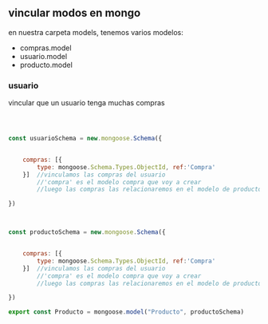 

## vincular modos en mongo 

en nuestra carpeta models, tenemos varios modelos:

- compras.model 
- usuario.model 
- producto.model 


### usuario 

vincular que un usuario tenga muchas compras 

```js



const usuarioSchema = new.mongoose.Schema({


    compras: [{
        type: mongoose.Schema.Types.ObjectId, ref:'Compra'
    }]  //vinculamos las compras del usuario 
        //'compra' es el modelo compra que voy a crear
        //luego las compras las relacionaremos en el modelo de productos

})



const productoSchema = new.mongoose.Schema({


    compras: [{
        type: mongoose.Schema.Types.ObjectId, ref:'Compra'
    }]  //vinculamos las compras del usuario 
        //'compra' es el modelo compra que voy a crear
        //luego las compras las relacionaremos en el modelo de productos

})

export const Producto = mongoose.model("Producto", productoSchema)

```